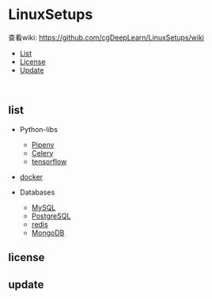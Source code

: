 # LinuxSetups 

查看wiki: https://github.com/cgDeepLearn/LinuxSetups/wiki

* [List](#list)
* [License](#license)
* [Update](#update)

<br>

## list

* Python-libs
  * [Pipenv](docs/python-lib/Pipenv.md)
  * [Celery](docs/python-lib/Celery.md)
  * [tensorflow](docs/python-lib/Tensorflow.md)

* [docker](docs/docker/install-docker.md)

* Databases
  * [MySQL](docs/databases/mysql.md)
  * [PostgreSQL](docs/databases/postgresql.md)
  * [redis](docs/databases/redis.md)
  * [MongoDB](docs/databases/mongodb.md)

## license

## update 